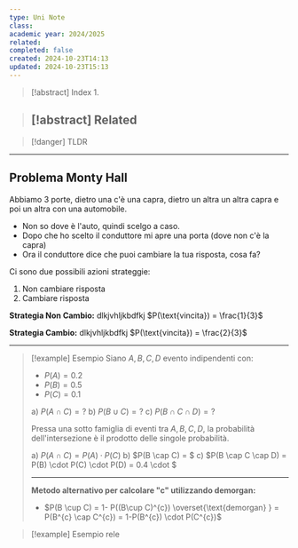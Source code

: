 ```yaml
---
type: Uni Note
class: 
academic year: 2024/2025
related: 
completed: false
created: 2024-10-23T14:13
updated: 2024-10-23T15:13
---
```

>[!abstract] Index
>1. 

>[!abstract] Related
>- 

>[!danger] TLDR

---
## Problema Monty Hall

Abbiamo 3 porte, dietro una c'è una capra, dietro un altra un altra capra e poi un altra con una automobile.

- Non so dove è l'auto, quindi scelgo a caso.
- Dopo che ho scelto il conduttore mi apre una porta (dove non c'è la capra)
- Ora il conduttore dice che puoi cambiare la tua risposta, cosa fa?

Ci sono due possibili azioni strateggie:
1. Non cambiare risposta
2. Cambiare risposta

**Strategia Non Cambio:**
dlkjvhljkbdfkj
$P(\text{vincita}) = \frac{1}{3}$

**Strategia Cambio:**
dlkjvhljkbdfkj
$P(\text{vincita}) = \frac{2}{3}$

---

>[!example] Esempio
>Siano $A,B,C,D$ evento indipendenti con:
>- $P(A) = 0.2$
>- $P(B) = 0.5$
>- $P(C) = 0.1$
>  
>  a) $P(A \cap C) = ?$
>  b) $P(B \cup C) = ?$
>  c) $P(B \cap C \cap D) = ?$
>
>Pressa una sotto famiglia di eventi tra $A,B,C,D$, la probabilità dell'intersezione è il prodotto delle singole probabilità.
>
>  a) $P(A \cap C) = P(A) \cdot P(C)$
>  b) $P(B \cap C) = $
>  c) $P(B \cap C \cap D) = P(B) \cdot P(C) \cdot P(D) = 0.4 \cdot $
>  
>  
>  ---
>  **Metodo alternativo per calcolare "c" utilizzando demorgan:**
>  - $P(B \cup C) = 1- P((B\cup C)^{c}) \overset{\text{demorgan} }  = P(B^{c} \cap C^{c}) = 1-P(B^{c}) \cdot P(C^{c})$

>[!example] Esempio rele
>


